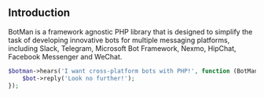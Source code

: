 ## Introduction

BotMan is a framework agnostic PHP library that is designed to simplify the task of developing innovative bots for multiple messaging platforms, including Slack, Telegram, Microsoft Bot Framework, Nexmo, HipChat, Facebook Messenger and WeChat.

```php
$botman->hears('I want cross-platform bots with PHP!', function (BotMan $bot) {
    $bot->reply('Look no further!');
});
```